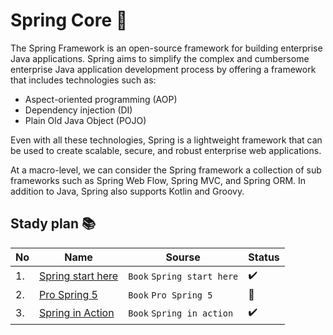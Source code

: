 # Spring Core :book:

The Spring Framework is an open-source framework for building enterprise Java applications. Spring aims to simplify the complex and cumbersome enterprise Java application development process by offering a framework that includes technologies such as:

- Aspect-oriented programming (AOP)
- Dependency injection (DI)
- Plain Old Java Object (POJO)

Even with all these technologies, Spring is a lightweight framework that can be used to create scalable, secure, and robust enterprise web applications.

At a macro-level, we can consider the Spring framework a collection of sub frameworks such as Spring Web Flow, Spring MVC, and Spring ORM. In addition to Java, Spring also supports Kotlin and Groovy.

## Stady plan 📚

|No|Name|Sourse|Status|
|--|----|------|------|
|1.|[Spring start here](https://github.com/abbos0123/Spring/tree/main/Spring-Core/Start-Here)|```Book``` ```Spring start here```|✔️|
|2.|[Pro Spring 5](https://github.com/abbos0123/Spring/tree/main/Spring-Core/Pro-Spring-5)|```Book``` ```Pro Spring 5```|📖|
|3.|[Spring in Action](https://github.com/abbos0123/Spring/tree/main/Spring-Core/Spring-In-Action)|```Book``` ```Spring in action```|✔️|

